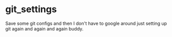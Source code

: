 # git_settings
Save some git configs and then I don't have to google around just setting up git again and again and again buddy.
